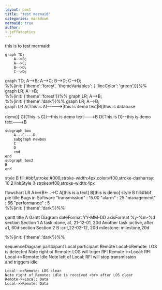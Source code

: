 ```yaml
---
layout: post
title: "test mermaid"
categories: markdown
mermaid: true 
author:
- jeffatoptics
---
```


this is to test mermaid:

```mermaid
graph TD;
    A-->B;
    A-->C;
    B-->D;
    C-->D;
```

<div class="mermaid"> 
graph TD; 
A-->B; A-->C; B-->D; C-->D; 
</div>  


<div class="mermaid">
%%{init: {'theme':'forest', 'themeVariables': { 'lineColor': 'green'}}}%%
graph LR;
  A-->B;
</div>


<div class="mermaid">
%%{init: {'theme':'forest'}}%%
graph LR;
  A-->B;
</div>


<div class="mermaid">
%%{init: {'theme':'dark'}}%%
graph LR;
  A-->B;
</div>

<!-- <script async src="https://unpkg.com/mermaid@8.2.3/dist/mermaid.min.js"></script> -->




<div class="mermaid">
graph LR
A(This is A)----->|this is demo text|B[(this is database<br><br> demo)]
C((This is C))--this is demo text--->B
D{This is D}--this is demo text--->B

    subgraph box
        A---C----D
        subgraph newbox
        C
        D
        end
    end
    subgraph box2
    B
    end
style B fill:#bbf,stroke:#000,stroke-width:4px,color:#f00,stroke-dasharray: 10 2
linkStyle 0 stroke:#f00,stroke-width:4px
</div>

<div class="mermaid">
flowchart LR
A<==>B<-..->C
A[this is a text]
B[this is demo]
style B fill:#bbf

</div>

<div class="mermaid">
pie
    title Bugs in Software
    "transmission" : 15.00
    "alarm" : 25
    "management" : 66
    "performance" : 5
</div>

<div class="mermaid">
%%{init: {'theme':'dark'}}%%

gantt
    title A Gantt Diagram
    dateFormat  YY-MM-DD
    axisFormat   %y-%m-%d
    section Section 1
    A task           :done, a1, 21-12-01, 20d
    Another task     :active, after a1, 60d
    section Section 2
    B      :crit,22-02-12, 20d
    milestone: milestone,20d
</div>


<div class="mermaid">
%%{init: {'theme':'dark'}}%%

sequenceDiagram 
    participant Local
    participant Remote
    Local-xRemote: LOS is detected
    Note right of Remote: LOS will triger RFI
    Remote->>Local: RFI
    Local->>Remote: Idle 
    Note left of Local: RFI will stop transmission <br> and triggers idle
    
    Local-->>Remote: LOS clear
    Note right of Remote: idle is received <br> after LOS clear
    Remote->>Local: Data
    Local->>Remote: Data
</div>
